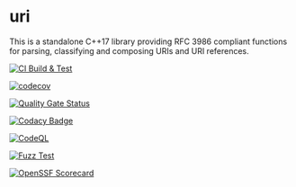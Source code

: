 # uri

This is a standalone C++17 library providing RFC 3986 compliant functions for parsing, classifying and composing URIs and URI references.

[![CI Build & Test](https://github.com/paulhuggett/uri/actions/workflows/ci.yaml/badge.svg)](https://github.com/paulhuggett/uri/actions/workflows/ci.yaml)

[![codecov](https://codecov.io/github/paulhuggett/uri/graph/badge.svg?token=4C9JUGYHV8)](https://codecov.io/github/paulhuggett/uri)

[![Quality Gate Status](https://sonarcloud.io/api/project_badges/measure?project=paulhuggett_uri&metric=alert_status)](https://sonarcloud.io/summary/new_code?id=paulhuggett_uri)

[![Codacy Badge](https://app.codacy.com/project/badge/Grade/d732855cc9374241930a491e9f565b44)](https://app.codacy.com/gh/paulhuggett/uri/dashboard?utm_source=gh&utm_medium=referral&utm_content=&utm_campaign=Badge_grade)

[![CodeQL](https://github.com/paulhuggett/uri/actions/workflows/codeql.yml/badge.svg)](https://github.com/paulhuggett/uri/actions/workflows/codeql.yml)

[![Fuzz Test](https://github.com/paulhuggett/uri/actions/workflows/fuzztest.yaml/badge.svg)](https://github.com/paulhuggett/uri/actions/workflows/fuzztest.yaml)

[![OpenSSF Scorecard](https://api.securityscorecards.dev/projects/github.com/paulhuggett/uri/badge)](https://securityscorecards.dev/viewer/?uri=github.com/paulhuggett/uri)
